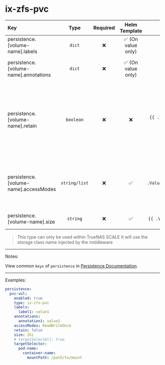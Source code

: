 # ix-zfs-pvc

| Key                                   |     Type      | Required |   Helm Template    |                        Default                         | Description                                                                                                                      |
| :------------------------------------ | :-----------: | :------: | :----------------: | :----------------------------------------------------: | :------------------------------------------------------------------------------------------------------------------------------- |
| persistence.[volume-name].labels      |    `dict`     |    ❌    | ✅ (On value only) |                          `{}`                          | Additional labels for persistence                                                                                                |
| persistence.[volume-name].annotations |    `dict`     |    ❌    | ✅ (On value only) |                          `{}`                          | Additional annotations for persistence                                                                                           |
| persistence.[volume-name].retain      |   `boolean`   |    ❌    |         ❌         |   `{{ .Values.global.fallbackDefaults.pvcRetain }}`    | Define wether the to add helm annotation to retain resource on uninstall (Middleware should also retain it when deleting the NS) |
| persistence.[volume-name].accessModes | `string/list` |    ❌    |         ✅         | `{{ .Values.global.fallbackDefaults.pvcAccessModes }}` | Define the accessModes of the PVC, if it's single can be defined as a string, multiple as a list                                 |
| persistence.[volume-name].size        |   `string`    |    ❌    |         ✅         |    `{{ .Values.global.fallbackDefaults.pvcSize }}`     | Define the size of the PVC                                                                                                       |

> This type can only be used within TrueNAS SCALE
> It will use the storage class name injected by the middleware

---

Notes:

View common `keys` of `persistence` in [Persistence Documentation](README.md).

---

Examples:

```yaml
persistence:
  pvc-vol:
    enabled: true
    type: ix-zfs-pvc
    labels:
      label1: value1
    annotations:
      annotation1: value1
    accessModes: ReadWriteOnce
    retain: false
    size: 2Gi
    # targetSelectAll: true
    targetSelector:
      pod-name:
        container-name:
          mountPath: /path/to/mount
```

